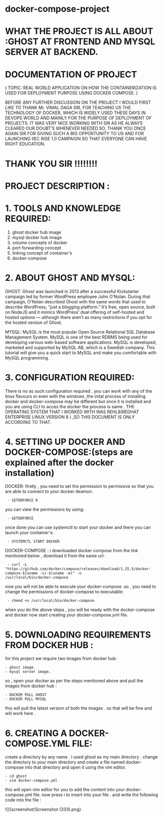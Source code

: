 # docker-compose-project
# WHAT THE PROJECT IS ALL ABOUT :GHOST AT FRONTEND AND MYSQL SERVER AT BACKEND. 

# DOCUMENTATION OF PROJECT 
( TOPIC: REAL WORLD APPLICATION ON HOW THE CONTAINERIZATION IS USED FOR DEPLOYMENT PURPOSE USING DOCKER COMPOSE. )


BEFORE ANY FURTHER DISCUSSION ON THE PROJECT I WOULD FIRST LIKE TO THANK Mr. VIMAL DAGA SIR, FOR TEACHING US THE TECHNOLOGY OF DOCKER, WHICH IS WIDELY USED THESE DAYS IN DEVOPS WORLD AND MAINLY FOR THE PURPOSE OF DEPLOYMENT OF PROJECTS.
IT WAS VERY NICE WORKING WITH SIR AS HE ALWAYS CLEARED OUR DOUBT’S WHENEVER NEEDED.SO, THANK YOU ONCE AGAIN SIR FOR GIVING SUCH A BIG OPPORTUNITY TO US AND FOR LAUNCHING IIEC RISE 1.0 CAMPAIGN SO THAT EVERYONE CAN HAVE RIGHT EDUCATION.

# THANK YOU SIR !!!!!!!!

# PROJECT DESCRIPTION :
 
# 1. TOOLS AND KNOWLEDGE REQUIRED:
1.	ghost docker hub image
2.	mysql docker hub image
3.	volume concepts of docker
4.	port forwarding concept
5.	linking concept of container's
6.	docker-compose

# 2. ABOUT GHOST AND MYSQL:
GHOST:
Ghost was launched in 2013 after a successful Kickstarter campaign led by former WordPress employee John O'Nolan. During that            campaign, O’Nolan described Ghost with the same words that used to describe WordPress, “just a blogging platform.”
It’s free, open source, built on NodeJS and it mimics WordPress’ dual offering of self-hosted and hosted options — although there        aren’t as many restrictions if you opt for the hosted version of Ghost.
   
MYSQL:
MySQL is the most popular Open Source Relational SQL Database Management System. MySQL is one of the best RDBMS being used for          developing various web-based software applications. MySQL is developed, marketed and supported by MySQL AB, which is a Swedish          company. This tutorial will give you a quick start to MySQL and make you comfortable with MySQL programming.
   
# 3. CONFIGURATION REQUIRED:
There is no as such configuration required . you can work with any of the linux flavours or even with the windows ,the inital           process of installing docker and docker-compose may be different but once it is installed and you are using CLI to acces the docker     the process is same .
THE OPERATING SYSTEM THAT I WORKED WITH WAS REHL8(REDHAT ENTERPRISE LINUX VERSION 8 ) ,SO THIS DOCUMENT IS ONLY ACCORDING TO THAT.
    
# 4. SETTING UP DOCKER AND DOCKER-COMPOSE:(steps are explained after the docker installation)
DOCKER:
   firstly , you need to set the permission to permissive so that you are able to connect to your docker deamon.
     
     - SETENFORCE 0
   you can view the permissions by using:
     
     - GETENFORCE
   once done you can use systemctl to start your docker and there you can launch your container's:
     
     - SYSTEMCTL START DOCKER 
     
DOCKER-COMPOSE :
   i downloaded docker compose from the link mentioned below , download it from the same url:
     
     - curl -L "https://github.com/docker/compose/releases/download/1.25.5/docker-compose-$(uname -s)-$(uname -m)" -o                          /usr/local/bin/docker-compose
     
   now you will not be able to execute your docker-compose .so , you need to change the permissions of docker-compose to executable:
     
     - chmod +x /usr/local/bin/docker-compose
     
   when you do the above steps , you will be ready with the docker-compose and docker now start creating your docker-compose.yml file.
     
   
# 5. DOWNLOADING REQUIREMENTS FROM DOCKER HUB :
for this project we require two images from docker hub:
    
    - ghost image.
    - mysql server image.
    
so , open your docker as per the steps mentioned above and pull the images from docker hub :
    
    - DOCKER PULL GHOST
    - DOCKER PULL MYSQL 
    
this will pull the latest version of both the images . so that will be fine and will work here .
    
# 6. CREATING A DOCKER-COMPOSE.YML FILE:
create a directory by any name . I used ghost as my main directory . change the directory to your main directory and create a file       named docker-compose into that directory and open it using the vim editor.
    
    - cd ghost
    - vim docker-compose.yml
    
this will open vim editor for you to add the content into your docker-compose.yml file. now press i to insert into your file .
and write the following code into the file :
    
![]{screenshot/Screenshot (333).png}
     

 

 
